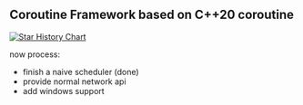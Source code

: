 ## Coroutine Framework based on C++20 coroutine

[![Star History Chart](https://api.star-history.com/svg?repos=Dorbmon/Coroutine&type=Date)](https://star-history.com/#Dorbmon/Coroutine&Date)


now process:

- finish a naive scheduler (done)
- provide normal network api
- add windows support
